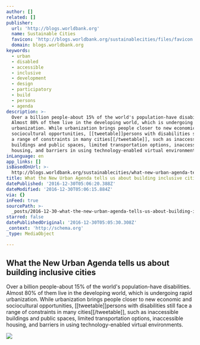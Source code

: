 ```yaml
---
author: []
related: []
publisher:
  url: 'http://blogs.worldbank.org'
  name: Sustainable Cities
  favicon: 'http://blogs.worldbank.org/sustainablecities/files/favicon.ico'
  domain: blogs.worldbank.org
keywords:
  - urban
  - disabled
  - accessible
  - inclusive
  - development
  - design
  - participatory
  - build
  - persons
  - agenda
description: >-
  Over a billion people-about 15% of the world's population-have disabilities.
  Almost 80% of them live in the developing world, which is undergoing rapid
  urbanization. While urbanization brings people closer to new economic and
  sociocultural opportunities, [[tweetable]]persons with disabilities still face
  a range of constraints in many cities[[/tweetable]], such as inaccessible
  buildings and public spaces, limited transportation options, inaccessible
  housing, and barriers in using technology-enabled virtual environments.
inLanguage: en
app_links: []
isBasedOnUrl: >-
  http://blogs.worldbank.org/sustainablecities/what-new-urban-agenda-tells-us-about-building-inclusive-cities?utm_content=bufferc534d&utm_medium=social&utm_source=twitter.com&utm_campaign=buffer
title: What the New Urban Agenda tells us about building inclusive cities
datePublished: '2016-12-30T05:06:20.388Z'
dateModified: '2016-12-30T05:06:15.884Z'
via: {}
inFeed: true
sourcePath: >-
  _posts/2016-12-30-what-the-new-urban-agenda-tells-us-about-building-inclusive.md
starred: false
datePublishedOriginal: '2016-12-30T05:05:30.308Z'
_context: 'http://schema.org'
_type: MediaObject

---
```

<article style=""><h1>What the New Urban Agenda tells us about building inclusive cities</h1><p>Over a billion people-about 15% of the world's population-have disabilities. Almost 80% of them live in the developing world, which is undergoing rapid urbanization. While urbanization brings people closer to new economic and sociocultural opportunities, [[tweetable]]persons with disabilities still face a range of constraints in many cities[[/tweetable]], such as inaccessible buildings and public spaces, limited transportation options, inaccessible housing, and barriers in using technology-enabled virtual environments.</p><img src="http://www.worldbank.org/content/dam/Worldbank/Highlights%20&amp;%20Features/Social%20Development/us-access-ramp-sf-muni-rafael-castillo.jpg" /></article>